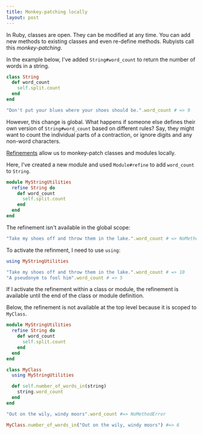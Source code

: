 ```yaml
---
title: Monkey-patching locally
layout: post
---
```


In Ruby, classes are open. They can be modified at any time. You can add new methods to existing classes and even re-define methods. Rubyists call this *monkey-patching*.

In the example below, I've added `String#word_count` to return the number of words in a string.

```ruby
class String
  def word_count
    self.split.count
  end
end
```

```ruby
"Don't put your blues where your shoes should be.".word_count # => 9
```

However, this change is global. What happens if someone else defines their own version of `String#word_count` based on different rules? Say, they might want to count the individual parts of a contraction, or ignore digits and any non-word characters.

[Refinements](https://docs.ruby-lang.org/en/3.0.0/doc/syntax/refinements_rdoc.html) allow us to monkey-patch classes and modules locally.

Here, I've created a new module and used `Module#refine` to add `word_count` to `String`.

```ruby
module MyStringUtilities
  refine String do
    def word_count
      self.split.count
    end
  end
end
```

The refinement isn't available in the global scope:

```ruby
"Take my shoes off and throw them in the lake.".word_count # => NoMethodError: undefined method `word_count' for…
```

To activate the refinment, I need to use `using`:

```ruby
using MyStringUtilities

"Take my shoes off and throw them in the lake.".word_count # => 10
"A pseudonym to fool him".word_count # => 5
```

If I activate the refinement within a class or module, the refinement is available until the end of the class or module definition.

Below, the refinement is not available at the top level because it is scoped to `MyClass`.

```ruby
module MyStringUtilities
  refine String do
    def word_count
      self.split.count
    end
  end
end

class MyClass
  using MyStringUtilities

  def self.number_of_words_in(string)
    string.word_count
  end
end

"Out on the wily, windy moors".word_count #=> NoMethodError

MyClass.number_of_words_in("Out on the wily, windy moors") #=> 6
```
